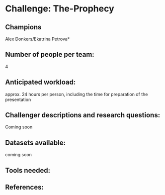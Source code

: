 # Challenge: The-Prophecy
## Champions
Alex Donkers/Ekatrina Petrova*

## Number of people per team: 
4

## Anticipated workload:
approx. 24 hours per person, including the time for preparation of the presentation

## Challenger descriptions and research questions:
Coming soon

## Datasets available:  
coming soon

## Tools needed:


## References: 
